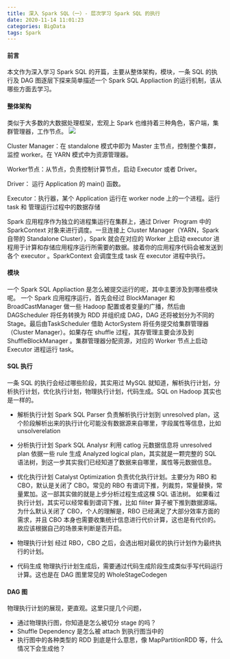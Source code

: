 ```yaml
---
title: 深入 Spark SQL（一）- 层次学习 Spark SQL 的执行
date: 2020-11-14 11:01:23
categories: BigData
tags: Spark
---
```


#### 前言
本文作为深入学习 Spark SQL 的开篇，主要从整体架构，模块，一条 SQL 的执行及 DAG 图逐层下探来简单描述一个 Spark SQL Appliaction 的运行机制，该从哪些方面去学习。
<!--more-->

#### 整体架构
类似于大多数的大数据处理框架，宏观上 Spark 也维持着三种角色，客户端，集群管理器，工作节点。
![](https://tva1.sinaimg.cn/large/00831rSTly1gd3wm9z12rj30gk07ydg6.jpg)

Cluster Manager：在 standalone 模式中即为 Master 主节点，控制整个集群，监控 worker。在 YARN 模式中为资源管理器。

Worker节点：从节点，负责控制计算节点，启动 Executor 或者 Driver。

Driver： 运行 Application 的 main() 函数。

Executor：执行器，某个 Application 运行在 worker node 上的一个进程。运行 task 和 管理运行过程中的数据存储

Spark 应用程序作为独立的进程集运行在集群上，通过 Driver  Program 中的 SparkContext 对象来进行调度。一旦连接上 Cluster Manager（YARN，Spark 自带的 Standalone Cluster），Spark 就会在对应的 Worker 上启动 executor 进程用于计算和存储应用程序运行所需要的数据。接着你的应用程序代码会被发送到各个 executor 。SparkContext 会调度生成 task 在 executor 进程中执行。

#### 模块
一个 Spark SQL Appliaction 是怎么被提交运行的呢，其中主要涉及到哪些模块呢。
一个 Spark 应用程序运行，首先会经过 BlockManager 和 BroadCastManager 做一些 Hadoop 配置或者变量的广播，然后由 DAGScheduler 将任务转换为 RDD 并组织成 DAG，DAG 还将被划分为不同的 Stage。最后由TaskScheduler 借助 ActorSystem 将任务提交给集群管理器（Cluster Manager）。如果存在 shuffle 过程，其存管理主要会涉及到 ShuffleBlockManager 。集群管理器分配资源，对应的 Worker 节点上启动 Executor 进程运行 task。

#### SQL 执行
一条 SQL 的执行会经过哪些阶段，其实用过 MySQL 就知道，解析执行计划，分析执行计划，优化执行计划，物理执行计划，代码生成。SQL on Hadoop 其实也是一样的。
- 解析执行计划
Spark SQL Parser 负责解析执行计划到 unresolved plan，这个阶段解析出来的执行计化可能没有数据源来自哪里，字段属性等信息，比如 unsolverelation
- 分析执行计划
Spark SQL Analysr 利用 catlog 元数据信息将 unresolved plan 依据一些 rule 生成 Analyzed logical plan，其实就是一颗完整的 SQL 语法树，到这一步其实我们已经知道了数据来自哪里，属性等元数据信息。
- 优化执行计划
Catalyst Optimization 负责优化执行计划。主要分为 RBO 和 CBO，默认是关闭了 CBO。常见的 RBO 有谓词下推，列裁剪，常量替换，常量累加。这一部其实做的就是上步分析过程生成这棵 SQL 语法树。
如果看过执行计划，其实可以经常看到谓词下推，比如 filiter 算子被下推到数据源端。
为什么默认关闭了 CBO，个人的理解是，RBO 已经满足了大部分效率方面的需求，并且 CBO 本身也需要收集统计信息进行代价计算，这也是有代价的。故应该根据自己的场景来判断是否开启。

- 物理执行计划
经过 RBO，CBO 之后，会选出相对最优的执行计划作为最终执行的计划。
- 代码生成
物理执行计划生成后，需要通过代码生成阶段生成类似手写代码运行计算。这也是在 DAG 图里常见的 WholeStageCodegen

#### DAG 图
物理执行计划的展现，更直观。这里只提几个问题，
- 通过物理执行图，你知道是怎么被切分 stage 的吗？
- Shuffle Dependency 是怎么被 attach 到执行图当中的
- 执行图中的各种类型的 RDD 到底是什么意思，像 MapPartitionRDD 等，什么情况下会生成他？
